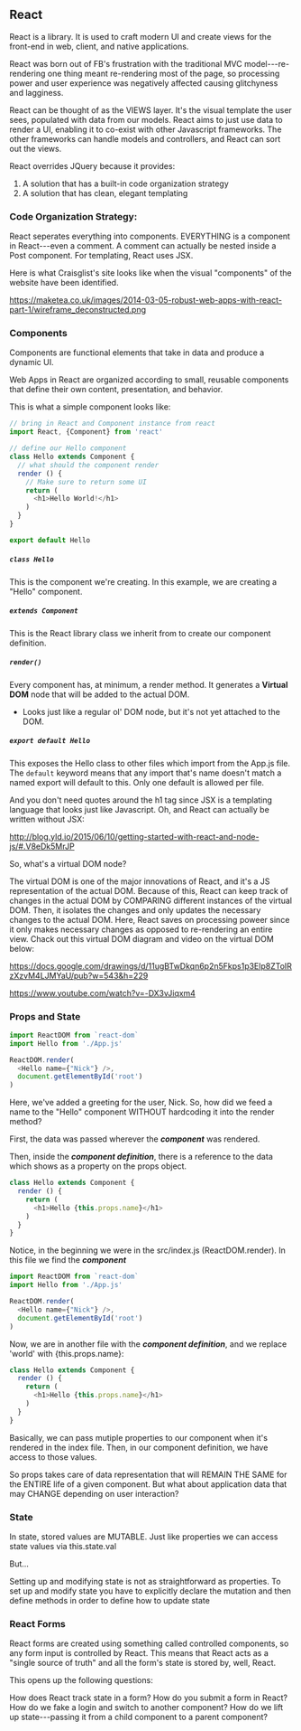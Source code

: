 
## React 

React is a library. It is used to craft modern UI and create views for the front-end in web, client, and native applications. 

React was born out of FB's frustration with the traditional MVC model---re-rendering one thing meant re-rendering most of the page, so processing power and user experience was negatively affected causing glitchyness and lagginess. 

React can be thought of as the VIEWS layer. It's the visual template the user sees, populated with data from our models. React aims to just use data to render a UI, enabling it to co-exist with other Javascript frameworks. The other frameworks can handle models and controllers, and React can sort out the views. 



React overrides JQuery because it provides: 

1. A solution that has a built-in code organization strategy
1. A solution that has clean, elegant templating 


### Code Organization Strategy: 

React seperates everything into components. EVERYTHING is a component in React---even a comment. A comment can actually be nested inside a Post component. For templating, React uses JSX.

Here is what Craisglist's site looks like when the visual "components" of the website have been identified. 

https://maketea.co.uk/images/2014-03-05-robust-web-apps-with-react-part-1/wireframe_deconstructed.png

### Components

Components are functional elements that take in data and produce a dynamic UI.

Web Apps in React are organized according to small, reusable components that define their own content, presentation, and behavior.

This is what a simple component looks like: 


```js
// bring in React and Component instance from react
import React, {Component} from 'react'

// define our Hello component
class Hello extends Component {
  // what should the component render
  render () {
    // Make sure to return some UI
    return (
      <h1>Hello World!</h1>
    )
  }
}

export default Hello
```

##### `class Hello`
This is the component we're creating. In this example, we are creating a "Hello" component.

##### `extends Component`
This is the React library class we inherit from to create our component definition.

##### `render()`
Every component has, at minimum, a render method. It generates a **Virtual DOM** node that will be added to the actual DOM.
* Looks just like a regular ol' DOM node, but it's not yet attached to the DOM.

##### `export default Hello`
This exposes the Hello class to other files which import from the App.js file. The `default` keyword means that any import that's name doesn't match a named export will default to this. Only one default is allowed per file.

And you don't need quotes around the h1 tag since JSX is a templating language that looks just like Javascript. Oh, and React can actually be written without JSX: 

http://blog.yld.io/2015/06/10/getting-started-with-react-and-node-js/#.V8eDk5MrJP


So, what's a virtual DOM node?

The virtual DOM is one of the major innovations of React, and it's a JS representation of the actual DOM. Because of this, React can keep track of changes in the actual DOM by COMPARING different instances of the virtual DOM. Then, it isolates the changes and only updates the necessary changes to the actual DOM. Here, React saves on processing poweer since it only makes necessary changes as opposed to re-rendering an entire view. Chack out this virtual DOM diagram and video on the virtual DOM below: 

https://docs.google.com/drawings/d/11ugBTwDkqn6p2n5Fkps1p3Elp8ZToIRzXzvM4LJMYaU/pub?w=543&h=229

https://www.youtube.com/watch?v=-DX3vJiqxm4


### Props and State

```js
import ReactDOM from `react-dom`
import Hello from './App.js'

ReactDOM.render(
  <Hello name={"Nick"} />,
  document.getElementById('root')
)
```

Here, we've added a greeting for the user, Nick. So, how did we feed a name to the "Hello" component WITHOUT hardcoding it into the render method?

First, the data was passed wherever the ***component*** was rendered. 

Then, inside the ***component definition***, there is a reference to the data which shows as a property on the props object. 

```js
class Hello extends Component {
  render () {
    return (
      <h1>Hello {this.props.name}</h1>
    )
  }
}
```

Notice, in the beginning we were in the src/index.js (ReactDOM.render). In this file we find the ***component***

```js
import ReactDOM from `react-dom`
import Hello from './App.js'

ReactDOM.render(
  <Hello name={"Nick"} />,
  document.getElementById('root')
)
```

Now, we are in another file with the ***component definition***, and we replace 'world' with {this.props.name}: 


```js
class Hello extends Component {
  render () {
    return (
      <h1>Hello {this.props.name}</h1>
    )
  }
}
```

Basically, we can pass mutiple properties to our component when it's rendered in the index file. Then, in our component definition, we have access to those values. 

So props takes care of data representation that will REMAIN THE SAME for the ENTIRE life of a given component. But what about application data that may CHANGE depending on user interaction?


### State

In state, stored values are MUTABLE. Just like properties we can access state values via this.state.val

But...

Setting up and modifying state is not as straightforward as properties. To set up and modify state you have to explicitly declare the mutation and then define methods in order to define how to update state


### React Forms

React forms are created using something called controlled components, so any form input is controlled by React. This means that React acts as a "single source of truth" and all the form's state is stored by, well, React. 

This opens up the following questions: 

How does React track state in a form?
How do you submit a form in React?
How do we fake a login and switch to another component?
How do we lift up state---passing it from a child component to a parent component? 

